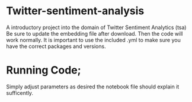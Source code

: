 # Twitter-sentiment-analysis
A introductory project into the domain of Twitter Sentiment Analytics (tsa) 
Be sure to update the embedding file after download. 
Then the code will work normally. It is important to use the included .yml to make sure you have the correct packages and versions. 

 
 # Running Code;
 
 Simply adjust parameters as desired the notebook file should explain it sufficently. 
